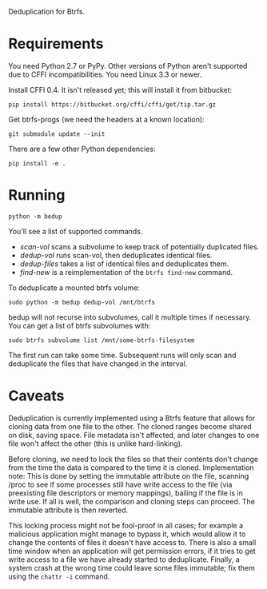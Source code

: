
Deduplication for Btrfs.

# Requirements

You need Python 2.7 or PyPy. Other versions of Python aren't
supported due to CFFI incompatibilities.
You need Linux 3.3 or newer.

Install CFFI 0.4. It isn't released yet; this will install it from bitbucket:

    pip install https://bitbucket.org/cffi/cffi/get/tip.tar.gz

Get btrfs-progs (we need the headers at a known location):

    git submodule update --init

There are a few other Python dependencies:

    pip install -e .

# Running

    python -m bedup

You'll see a list of supported commands.

* *scan-vol* scans a subvolume to keep track of potentially duplicated files.
* *dedup-vol* runs scan-vol, then deduplicates identical files.
* *dedup-files* takes a list of identical files and deduplicates them.
* *find-new* is a reimplementation of the `btrfs find-new` command.

To deduplicate a mounted btrfs volume:

    sudo python -m bedup dedup-vol /mnt/btrfs

bedup will not recurse into subvolumes, call it multiple times if necessary.
You can get a list of btrfs subvolumes with:

    sudo btrfs subvolume list /mnt/some-btrfs-filesystem

The first run can take some time.
Subsequent runs will only scan and deduplicate
the files that have changed in the interval.

# Caveats

Deduplication is currently implemented using a Btrfs feature that
allows for cloning data from one file to the other. The cloned ranges
become shared on disk, saving space. File metadata isn't affected, and
later changes to one file won't affect the other (this is unlike hard-linking).

Before cloning, we need to lock the files so that their contents don't change
from the time the data is compared to the time it is cloned.
Implementation note:
This is done by setting the immutable attribute on the file, scanning /proc
to see if some processes still have write access to the file (via preexisting
file descriptors or memory mappings), bailing if the file is in write use.
If all is well, the comparison and cloning steps can proceed. The immutable
attribute is then reverted.

This locking process might not be fool-proof in all cases;
for example a malicious application might manage to bypass it,
which would allow it to change the contents of files it doesn't have
access to.
There is also a small time window when an application will get permission
errors, if it tries to get write access to a file we have already
started to deduplicate.
Finally, a system crash at the wrong time could leave some files immutable;
fix them using the `chattr -i` command.

